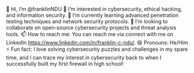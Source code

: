 👋 Hi, I’m @franklinNDU
👀 I’m interested in cybersecurity, ethical hacking, and information security.
🌱 I’m currently learning advanced penetration testing techniques and network security protocols.
💞️ I’m looking to collaborate on open-source cybersecurity projects and threat analysis tools.
📫 How to reach me: You can reach me via connect with me on LinkedIn https://www.linkedin.com/in/franklin-c-ndu/.
😄 Pronouns: He/Him
⚡ Fun fact: I love solving cybersecurity puzzles and challenges in my spare time, and I can trace my interest in cybersecurity back to when I successfully built my first firewall in high school!


<!---
franklinNDU/franklinNDU is a ✨ special ✨ repository because its `README.md` (this file) appears on your GitHub profile.
You can click the Preview link to take a look at your changes.
--->
